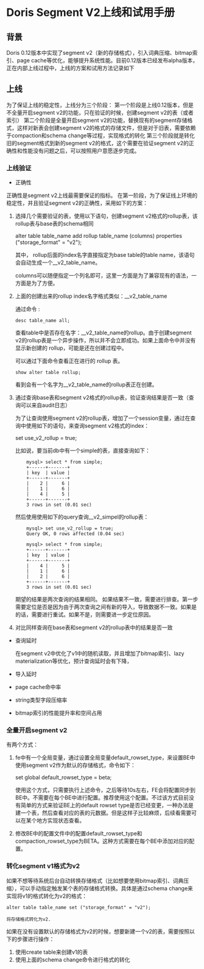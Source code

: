 # Doris Segment V2上线和试用手册

## 背景

Doris 0.12版本中实现了segment v2（新的存储格式），引入词典压缩、bitmap索引、page cache等优化，能够提升系统性能。目前0.12版本已经发布alpha版本，正在内部上线过程中，上线的方案和试用方法记录如下

## 上线

为了保证上线的稳定性，上线分为三个阶段：
第一个阶段是上线0.12版本，但是不全量开启segment v2的功能，只在验证的时候，创建segment v2的表（或者索引）
第二个阶段是全量开启segment v2的功能，替换现有的segment存储格式，这样对新表会创建segment v2的格式的存储文件，但是对于旧表，需要依赖于compaction和schema change等过程，实现格式的转化
第三个阶段就是转化旧的segment格式到新的segment v2的格式，这个需要在验证segment v2的正确性和性能没有问题之后，可以按照用户意愿逐步完成。

### 上线验证

- 正确性

正确性是segment v2上线最需要保证的指标。 在第一阶段，为了保证线上环境的稳定性，并且验证segment v2的正确性，采用如下的方案：
1. 选择几个需要验证的表，使用以下语句，创建segment v2格式的rollup表，该rollup表与base表的schema相同

	alter table table_name add rollup table_name (columns) properties ("storage_format" = "v2");

	其中，
	rollup后面的index名字直接指定为base table的table name，该语句会自动生成一个__v2_table_name。

	columns可以随便指定一个列名即可，这里一方面是为了兼容现有的语法，一方面是为了方便。

2. 上面的创建出来的rollup index名字格式类似：__v2_table_name

	通过命令 :

	`desc table_name all;`

	查看table中是否存在名字：__v2_table_name的rollup。由于创建segment v2的rollup表是一个异步操作，所以并不会立即成功。如果上面命令中并没有显示新创建的 rollup，可能是还在创建过程中。

    可以通过下面命令查看正在进行的 rollup 表。

	`show alter table rollup;`

	看到会有一个名字为__v2_table_name的rollup表正在创建。

3. 通过查询base表和segment v2格式的rollup表，验证查询结果是否一致（查询可以来自audit日志）

	为了让查询使用segment v2的rollup表，增加了一个session变量，通过在查询中使用如下的语句，来查询segment v2格式的index：

	set use_v2_rollup = true;

	比如说，要当前db中有一个simple的表，直接查询如下：

	```
		mysql> select * from simple;         
		+------+-------+
		| key  | value |
		+------+-------+
		|    2 |     6 |
		|    1 |     6 |
		|    4 |     5 |
		+------+-------+
		3 rows in set (0.01 sec)
	```

	然后使用使用如下的query查询__v2_simpel的rollup表：

	```
		mysql> set use_v2_rollup = true;
		Query OK, 0 rows affected (0.04 sec)

		mysql> select * from simple;
		+------+-------+	
		| key  | value |
		+------+-------+
		|    4 |     5 |
		|    1 |     6 |
		|    2 |     6 |
		+------+-------+
		3 rows in set (0.01 sec)
	```

	期望的结果是两次查询的结果相同。
	如果结果不一致，需要进行排查。第一步需要定位是否是因为由于两次查询之间有新的导入，导致数据不一致。如果是的话，需要进行重试。如果不是，则需要进一步定位原因。

4. 对比同样查询在base表和segment v2的rollup表中的结果是否一致

- 查询延时

	在segment v2中优化了v1中的随机读取，并且增加了bitmap索引、lazy materialization等优化，预计查询延时会有下降，

- 导入延时
- page cache命中率
- string类型字段压缩率
- bitmap索引的性能提升率和空间占用

### 全量开启segment v2

有两个方式：
1. fe中有一个全局变量，通过设置全局变量default_rowset_type，来设置BE中使用segment v2作为默认的存储格式，命令如下：

	set global default_rowset_type = beta;

	使用这个方式，只需要执行上述命令，之后等待10s左右，FE会将配置同步到BE中。不需要在每个BE中进行配置。推荐使用这个配置。不过该方式目前没有简单的方式来验证BE上的default rowset type是否已经变更，一种办法是建一个表，然后查看对应的表的元数据。但是这样子比较麻烦，后续看需要可以在某个地方实现状态查看。

2. 修改BE中的配置文件中的配置default_rowset_type和compaction_rowset_type为BETA。这种方式需要在每个BE中添加对应的配置。


### 转化segment v1格式为v2

如果不想等待系统后台自动转换存储格式（比如想要使用bitmap索引、词典压缩），可以手动指定触发某个表的存储格式转换。具体是通过schema change来实现将v1的格式转化为v2的格式：

	alter table table_name set ("storage_format" = "v2");

	将存储格式转化为v2.

如果在没有设置默认的存储格式为v2的时候，想要新建一个v2的表，需要按照以下的步骤进行操作：
1. 使用create table来创建v1的表
2. 使用上面的schema change命令进行格式的转化



